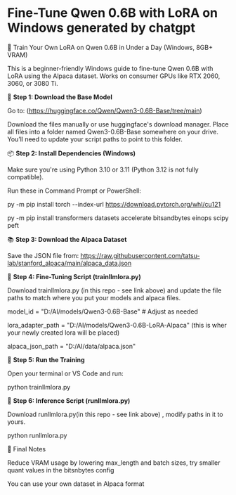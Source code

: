 # Fine-Tune Qwen 0.6B with LoRA on Windows generated by chatgpt
🧠 Train Your Own LoRA on Qwen 0.6B in Under a Day (Windows, 8GB+ VRAM)

This is a beginner-friendly Windows guide to fine-tune Qwen 0.6B with LoRA using the Alpaca dataset. Works on consumer GPUs like RTX 2060, 3060, or 3080 Ti.

📁 **Step 1: Download the Base Model**

Go to: (https://huggingface.co/Qwen/Qwen3-0.6B-Base/tree/main)

Download the files manually or use huggingface's download manager. Place all files into a folder named Qwen3-0.6B-Base somewhere on your drive.
You’ll need to update your script paths to point to this folder.

📦 **Step 2: Install Dependencies (Windows)**

Make sure you're using Python 3.10 or 3.11 (Python 3.12 is not fully compatible).

Run these in Command Prompt or PowerShell:

py -m pip install torch --index-url https://download.pytorch.org/whl/cu121

py -m pip install transformers datasets accelerate bitsandbytes einops scipy peft

📚 **Step 3: Download the Alpaca Dataset**

Save the JSON file from:
https://raw.githubusercontent.com/tatsu-lab/stanford_alpaca/main/alpaca_data.json


🔬 **Step 4: Fine-Tuning Script (trainllmlora.py)**

Download trainllmlora.py (in this repo - see link above) and update the file paths to match where you put your models and alpaca files.

 model_id = "D:/AI/models/Qwen3-0.6B-Base"  # Adjust as needed
 
 lora_adapter_path = "D:/AI/models/Qwen3-0.6B-LoRA-Alpaca" (this is wher your newly created lora will be placed)
 
 alpaca_json_path = "D:/AI/data/alpaca.json"

🚀 **Step 5: Run the Training**

Open your terminal or VS Code and run:

python trainllmlora.py

🧰 **Step 6: Inference Script (runllmlora.py)**

Download runllmlora.py(in this repo - see link above) , modify paths in it to yours.

python runllmlora.py

🤔 Final Notes

Reduce VRAM usage by lowering max_length and batch sizes, try smaller quant values in the bitsnbytes config

You can use your own dataset in Alpaca format
